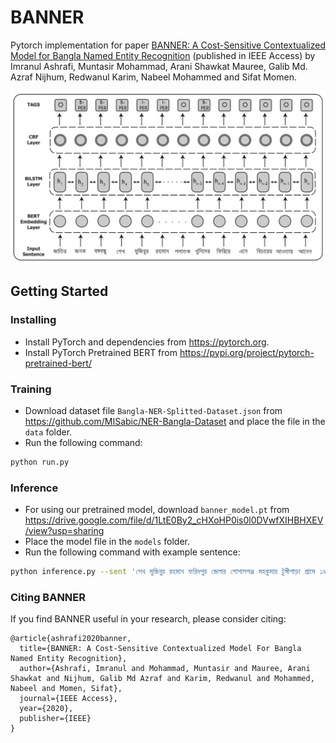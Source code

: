 # BANNER
Pytorch implementation for paper [BANNER: A Cost-Sensitive Contextualized Model for Bangla Named Entity Recognition](https://ieeexplore.ieee.org/iel7/6287639/8948470/09044317.pdf) (published in IEEE Access) by Imranul Ashrafi, Muntasir Mohammad, Arani Shawkat Mauree, Galib Md. Azraf Nijhum, Redwanul Karim, Nabeel Mohammed and Sifat Momen.

<img src="methodology.jpg"/>

## Getting Started
### Installing
- Install PyTorch and dependencies from https://pytorch.org.
- Install PyTorch Pretrained BERT from https://pypi.org/project/pytorch-pretrained-bert/

### Training
- Download dataset file `Bangla-NER-Splitted-Dataset.json` from https://github.com/MISabic/NER-Bangla-Dataset and place the file in the `data` folder.
- Run the following command:
```bash
python run.py
```

### Inference
- For using our pretrained model, download `banner_model.pt` from https://drive.google.com/file/d/1LtE0By2_cHXoHP0is0l0DVwfXIHBHXEV/view?usp=sharing 
- Place the model file in the `models` folder.
- Run the following command with example sentence:
```bash
python inference.py --sent 'শেখ মুজিবুর রহমান ফরিদপুর জেলার গোপালগঞ্জ মহকুমার টুঙ্গীপাড়া গ্রামে ১৯২০ সালের ১৭ মার্চ জন্মগ্রহণ করেন'
```

### Citing BANNER
If you find BANNER useful in your research, please consider citing:

```
@article{ashrafi2020banner,
  title={BANNER: A Cost-Sensitive Contextualized Model For Bangla Named Entity Recognition},
  author={Ashrafi, Imranul and Mohammad, Muntasir and Mauree, Arani Shawkat and Nijhum, Galib Md Azraf and Karim, Redwanul and Mohammed, Nabeel and Momen, Sifat},
  journal={IEEE Access},
  year={2020},
  publisher={IEEE}
}
```
